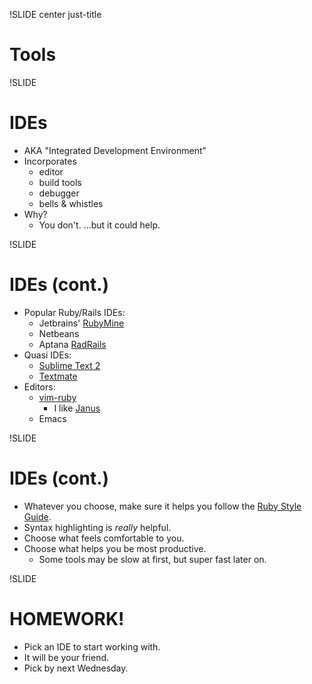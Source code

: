!SLIDE center just-title
# Tools

!SLIDE
# IDEs

* AKA "Integrated Development Environment"
* Incorporates
    * editor
    * build tools
    * debugger
    * bells & whistles
* Why?
    * You don't.  ...but it could help.

!SLIDE
# IDEs (cont.)

* Popular Ruby/Rails IDEs:
    * Jetbrains' [RubyMine](http://www.jetbrains.com/ruby/)
    * Netbeans
    * Aptana [RadRails](http://www.aptana.com/products/radrails)
* Quasi IDEs:
    * [Sublime Text 2](http://www.sublimetext.com/2)
    * [Textmate](http://macromates.com)
* Editors:
    * [vim-ruby](http://www.vimninjas.com/2012/08/28/vim-for-rubyists-part-1/)
        * I like [Janus](http://github.com/carlhuda/janus)
    * Emacs

!SLIDE
# IDEs (cont.)

* Whatever you choose, make sure it helps you follow the
[Ruby Style Guide](https://github.com/styleguide/ruby).
* Syntax highlighting is *really* helpful.
* Choose what feels comfortable to you.
* Choose what helps you be most productive.
    * Some tools may be slow at first, but super fast later on.

!SLIDE
# HOMEWORK!

* Pick an IDE to start working with.
* It will be your friend.
* Pick by next Wednesday.
